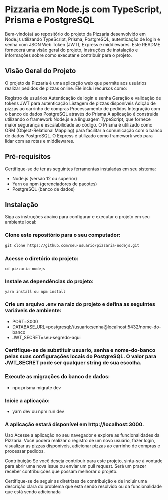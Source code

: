 # Pizzaria em Node.js com TypeScript, Prisma e PostgreSQL
Bem-vindo(a) ao repositório do projeto da Pizzaria desenvolvido em Node.js utilizando TypeScript, Prisma, PostgreSQL, autenticação de login e senha com JSON Web Token (JWT), Express e middlewares. Este README fornecerá uma visão geral do projeto, instruções de instalação e informações sobre como executar e contribuir para o projeto.

## Visão Geral do Projeto
O projeto da Pizzaria é uma aplicação web que permite aos usuários realizar pedidos de pizzas online. Ele inclui recursos como:

Registro de usuários
Autenticação de login e senha
Geração e validação de tokens JWT para autenticação
Listagem de pizzas disponíveis
Adição de pizzas ao carrinho de compras
Processamento de pedidos
Integração com o banco de dados PostgreSQL através do Prisma
A aplicação é construída utilizando o framework Node.js e a linguagem TypeScript, que fornece maior segurança e escalabilidade ao código. O Prisma é utilizado como ORM (Object-Relational Mapping) para facilitar a comunicação com o banco de dados PostgreSQL. O Express é utilizado como framework web para lidar com as rotas e middlewares.

## Pré-requisitos
Certifique-se de ter as seguintes ferramentas instaladas em seu sistema:

- Node.js (versão 12 ou superior)
- Yarn ou npm (gerenciadores de pacotes)
- PostgreSQL (banco de dados)

## Instalação
Siga as instruções abaixo para configurar e executar o projeto em seu ambiente local:

### Clone este repositório para o seu computador:
 ` git clone https://github.com/seu-usuario/pizzaria-nodejs.git `
 
### Acesse o diretório do projeto:
`cd pizzaria-nodejs`

### Instale as dependências do projeto:
`yarn install ou npm install`

### Crie um arquivo .env na raiz do projeto e defina as seguintes variáveis de ambiente:

- PORT=3000
- DATABASE_URL=postgresql://usuario:senha@localhost:5432/nome-do-banco
- JWT_SECRET=seu-segredo-aqui

### Certifique-se de substituir usuario, senha e nome-do-banco pelas suas configurações locais do PostgreSQL. O valor para JWT_SECRET pode ser qualquer string de sua escolha.

### Execute as migrações do banco de dados:
- npx prisma migrate dev
### Inicie a aplicação:
- yarn dev ou npm run dev
### A aplicação estará disponível em http://localhost:3000.

Uso
Acesse a aplicação no seu navegador e explore as funcionalidades da Pizzaria. Você poderá realizar o registro de um novo usuário, fazer login, visualizar as pizzas disponíveis, adicionar pizzas ao carrinho de compras e processar pedidos.

Contribuição
Se você deseja contribuir para este projeto, sinta-se à vontade para abrir uma nova issue ou enviar um pull request. Será um prazer receber contribuições que possam melhorar o projeto.

Certifique-se de seguir as diretrizes de contribuição e de incluir uma descrição clara do problema que está sendo resolvido ou da funcionalidade que está sendo adicionada
